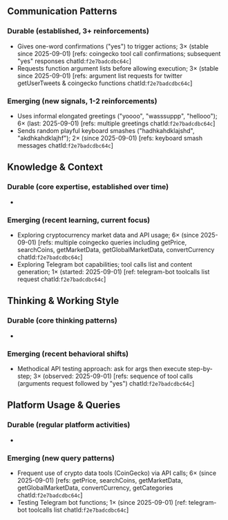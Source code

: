 ## Communication Patterns
### Durable (established, 3+ reinforcements)
- Gives one-word confirmations ("yes") to trigger actions; 3× (stable since 2025-09-01) [refs: coingecko tool call confirmations; subsequent "yes" responses chatId:`f2e7badcdbc64c`]
- Requests function argument lists before allowing execution; 3× (stable since 2025-09-01) [refs: argument list requests for twitter getUserTweets & coingecko functions chatId:`f2e7badcdbc64c`]

### Emerging (new signals, 1-2 reinforcements)
- Uses informal elongated greetings ("yoooo", "wasssuppp", "hellooo"); 6× (last: 2025-09-01) [refs: multiple greetings chatId:`f2e7badcdbc64c`]
- Sends random playful keyboard smashes ("hadhkahdklajshd", "akdhkahdklajhf"); 2× (since 2025-09-01) [refs: keyboard smash messages chatId:`f2e7badcdbc64c`]

## Knowledge & Context
### Durable (core expertise, established over time)
-

### Emerging (recent learning, current focus)
- Exploring cryptocurrency market data and API usage; 6× (since 2025-09-01) [refs: multiple coingecko queries including getPrice, searchCoins, getMarketData, getGlobalMarketData, convertCurrency chatId:`f2e7badcdbc64c`]
- Exploring Telegram bot capabilities; tool calls list and content generation; 1× (started: 2025-09-01) [ref: telegram-bot toolcalls list request chatId:`f2e7badcdbc64c`]

## Thinking & Working Style
### Durable (core thinking patterns)
-

### Emerging (recent behavioral shifts)
- Methodical API testing approach: ask for args then execute step-by-step; 3× (observed: 2025-09-01) [refs: sequence of tool calls (arguments request followed by "yes") chatId:`f2e7badcdbc64c`]

## Platform Usage & Queries
### Durable (regular platform activities)
-

### Emerging (new query patterns)
- Frequent use of crypto data tools (CoinGecko) via API calls; 6× (since 2025-09-01) [refs: getPrice, searchCoins, getMarketData, getGlobalMarketData, convertCurrency, getCategories chatId:`f2e7badcdbc64c`]
- Testing Telegram bot functions; 1× (since 2025-09-01) [ref: telegram-bot toolcalls list chatId:`f2e7badcdbc64c`]